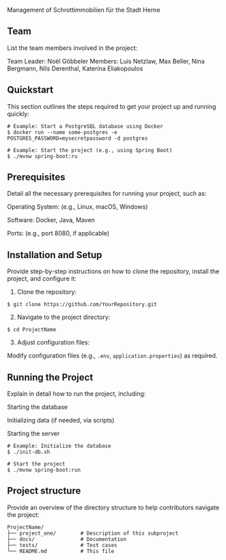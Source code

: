 Management of Schrottimmobilien für the Stadt Herne

## Team
List the team members involved in the project:

Team Leader: Noël Göbbeler
Members: Luis Netzlaw, Max Beller, Nina Bergmann, Nils Derenthal, Katerina Eliakopoulos



## Quickstart

This section outlines the steps required to get your project up and running quickly:

```bash,ignore
# Example: Start a PostgreSQL database using Docker
$ docker run --name some-postgres -e POSTGRES_PASSWORD=mysecretpassword -d postgres

# Example: Start the project (e.g., using Spring Boot)
$ ./mvnw spring-boot:ru
```

## Prerequisites

Detail all the necessary prerequisites for running your project, such as:

Operating System: (e.g., Linux, macOS, Windows)

Software: Docker, Java, Maven

Ports: (e.g., port 8080, if applicable)

## Installation and Setup

Provide step-by-step instructions on how to clone the repository, install the project, and configure it:

1. Clone the repository:
```bash,ignore
$ git clone https://github.com/YourRepository.git
```

2. Navigate to the project directory:
```bash,ignore
$ cd ProjectName
```

3. Adjust configuration files:

Modify configuration files (e.g., `.env`, `application.properties`) as required.


## Running the Project

Explain in detail how to run the project, including:

Starting the database

Initializing data (if needed, via scripts)

Starting the server

```bash,ignore
# Example: Initialize the database
$ ./init-db.sh

# Start the project
$ ./mvnw spring-boot:run
```

## Project structure
Provide an overview of the directory structure to help contributors navigate the project:
```bash,ignore
ProjectName/
├── project_one/        # Description of this subproject
├── docs/               # Documentation
├── tests/              # Test cases
└── README.md           # This file
```
